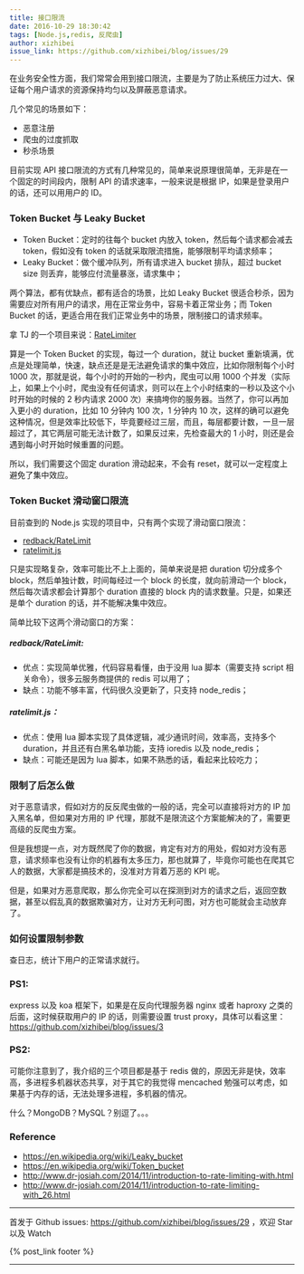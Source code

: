 ```yaml
---
title: 接口限流
date: 2016-10-29 18:30:42
tags: [Node.js,redis, 反爬虫]
author: xizhibei
issue_link: https://github.com/xizhibei/blog/issues/29
---
```

在业务安全性方面，我们常常会用到接口限流，主要是为了防止系统压力过大、保证每个用户请求的资源保持均匀以及屏蔽恶意请求。

几个常见的场景如下：
- 恶意注册
- 爬虫的过度抓取
- 秒杀场景

目前实现 API 接口限流的方式有几种常见的，简单来说原理很简单，无非是在一个固定的时间段内，限制 API 的请求速率，一般来说是根据 IP，如果是登录用户的话，还可以用用户的 ID。
### Token Bucket 与 Leaky Bucket
- Token Bucket：定时的往每个 bucket 内放入 token，然后每个请求都会减去 token，假如没有 token 的话就采取限流措施，能够限制平均请求频率；
- Leaky Bucket：做个缓冲队列，所有请求进入 bucket 排队，超过 bucket size 则丢弃，能够应付流量暴涨，请求集中；

两个算法，都有优缺点，都有适合的场景，比如 Leaky Bucket 很适合秒杀，因为需要应对所有用户的请求，用在正常业务中，容易卡着正常业务；而 Token Bucket 的话，更适合用在我们正常业务中的场景，限制接口的请求频率。

拿 TJ 的一个项目来说：[RateLimiter](https://github.com/tj/node-ratelimiter)

算是一个 Token Bucket 的实现，每过一个 duration，就让 bucket 重新填满，优点是处理简单，快速，缺点还是是无法避免请求的集中效应，比如你限制每个小时 1000 次，那就是说，每个小时的开始的一秒内，爬虫可以用 1000 个并发（实际上，如果上个小时，爬虫没有任何请求，则可以在上个小时结束的一秒以及这个小时开始的时候的 2 秒内请求 2000 次）来搞垮你的服务器。当然了，你可以再加入更小的 duration，比如 10 分钟内 100 次，1 分钟内 10 次，这样的确可以避免这种情况，但是效率比较低下，毕竟要经过三层，而且，每层都要计数，一旦一层超过了，其它两层可能无法计数了，如果反过来，先检查最大的 1 小时，则还是会遇到每小时开始时候重置的问题。

所以，我们需要这个固定 duration 滑动起来，不会有 reset，就可以一定程度上避免了集中效应。
### Token Bucket 滑动窗口限流

目前查到的 Node.js 实现的项目中，只有两个实现了滑动窗口限流：
- [redback/RateLimit](https://github.com/chriso/redback/blob/master/lib/advanced_structures/RateLimit.js)
- [ratelimit.js](https://github.com/dudleycarr/ratelimit.js)

只是实现略复杂，效率可能比不上上面的，简单来说是把 duration 切分成多个 block，然后单独计数，时间每经过一个 block 的长度，就向前滑动一个 block，然后每次请求都会计算那个 duration 直接的 block 内的请求数量。只是，如果还是单个 duration 的话，并不能解决集中效应。

简单比较下这两个滑动窗口的方案：
##### redback/RateLimit:
- 优点：实现简单优雅，代码容易看懂，由于没用 lua 脚本（需要支持 script 相关命令），很多云服务商提供的 redis 可以用了；
- 缺点：功能不够丰富，代码很久没更新了，只支持 node_redis；
##### ratelimit.js：
- 优点：使用 lua 脚本实现了具体逻辑，减少通讯时间，效率高，支持多个 duration，并且还有白黑名单功能，支持 ioredis 以及 node_redis；
- 缺点：可能还是因为 lua 脚本，如果不熟悉的话，看起来比较吃力；
### 限制了后怎么做

对于恶意请求，假如对方的反反爬虫做的一般的话，完全可以直接将对方的 IP 加入黑名单，但如果对方用的 IP 代理，那就不是限流这个方案能解决的了，需要更高级的反爬虫方案。

但是我想提一点，对方既然爬了你的数据，肯定有对方的用处，假如对方没有恶意，请求频率也没有让你的机器有太多压力，那也就算了，毕竟你可能也在爬其它人的数据，大家都是搞技术的，没准对方背着万恶的 KPI 呢。

但是，如果对方恶意爬取，那么你完全可以在探测到对方的请求之后，返回空数据，甚至以假乱真的数据欺骗对方，让对方无利可图，对方也可能就会主动放弃了。
### 如何设置限制参数

查日志，统计下用户的正常请求就行。
### PS1:

express 以及 koa 框架下，如果是在反向代理服务器 nginx 或者 haproxy 之类的后面，这时候获取用户的 IP 的话，则需要设置 trust proxy，具体可以看这里：https://github.com/xizhibei/blog/issues/3
### PS2:

可能你注意到了，我介绍的三个项目都是基于 redis 做的，原因无非是快，效率高，多进程多机器状态共享，对于其它的我觉得 mencached 勉强可以考虑，如果基于内存的话，无法处理多进程，多机器的情况。

什么？MongoDB？MySQL？别逗了。。。
### Reference
- https://en.wikipedia.org/wiki/Leaky_bucket
- https://en.wikipedia.org/wiki/Token_bucket
- http://www.dr-josiah.com/2014/11/introduction-to-rate-limiting-with.html
- http://www.dr-josiah.com/2014/11/introduction-to-rate-limiting-with_26.html


***
首发于 Github issues: https://github.com/xizhibei/blog/issues/29 ，欢迎 Star 以及 Watch

{% post_link footer %}
***